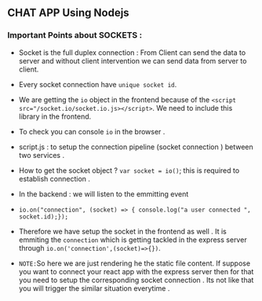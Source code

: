 ## CHAT APP Using Nodejs

### Important Points about SOCKETS :

- Socket is the full duplex connection : From Client can send the data to server and without client intervention we can send data from server to client.

- Every socket connection have `unique socket id`.

- We are getting the `io` object in the frontend because of the `<script src="/socket.io/socket.io.js></script>`. We need to include this library in the frontend.

- To check you can console `io` in the browser .

- script.js : to setup the connection pipeline (socket connection ) between two services .

- How to get the socket object ? `var socket = io()`; this is required to establish connection .

- In the backend : we will listen to the emmitting event
- `io.on("connection", (socket) => { console.log("a user connected ", socket.id);});`

- Therefore we have setup the socket in the frontend as well . It is emmiting the `connection` which is getting tackled in the express server through `io.on('connection',(socket)=>{})`.

- `NOTE:`So here we are just rendering he the static file content. If suppose you want to connect your react app with the express server then for that you need to setup the corresponding socket connection . Its not like that you will trigger the similar situation everytime .

